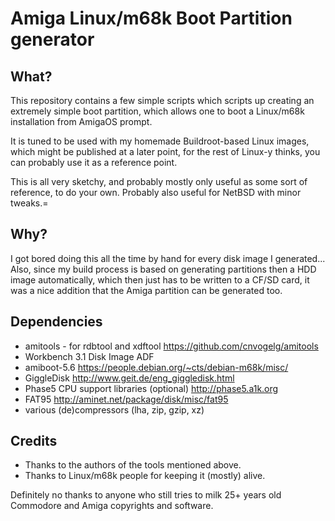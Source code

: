 # Amiga Linux/m68k Boot Partition generator

## What?

This repository contains a few simple scripts which scripts up 
creating an extremely simple boot partition, which allows one
to boot a Linux/m68k installation from AmigaOS prompt.

It is tuned to be used with my homemade Buildroot-based Linux
images, which might be published at a later point, for the
rest of Linux-y thinks, you can probably use it as a reference
point.

This is all very sketchy, and probably mostly only useful as
some sort of reference, to do your own. Probably also useful
for NetBSD with minor tweaks.=

## Why?

I got bored doing this all the time by hand for every disk image
I generated... Also, since my build process is based on generating
partitions then a HDD image automatically, which then just has to
be written to a CF/SD card, it was a nice addition that the Amiga
partition can be generated too.

## Dependencies

* amitools - for rdbtool and xdftool https://github.com/cnvogelg/amitools
* Workbench 3.1 Disk Image ADF
* amiboot-5.6 https://people.debian.org/~cts/debian-m68k/misc/
* GiggleDisk http://www.geit.de/eng_giggledisk.html
* Phase5 CPU support libraries (optional) http://phase5.a1k.org
* FAT95 http://aminet.net/package/disk/misc/fat95
* various (de)compressors (lha, zip, gzip, xz)

## Credits

* Thanks to the authors of the tools mentioned above.
* Thanks to Linux/m68k people for keeping it (mostly) alive.

Definitely no thanks to anyone who still tries to milk 25+
years old Commodore and Amiga copyrights and software.
